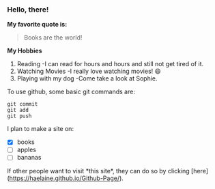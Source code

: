 ### Hello, there! 

**My favorite quote is:**
> Books are the world!

**My Hobbies**
1. Reading
   -I can read for hours and hours and still not get tired of it.
2. Watching Movies
   -I really love watching movies! :smile:
3. Playing with my dog
   -Come take a look at Sophie.

To use github, some basic git commands are: 
```
git commit
git add
git push
```

I plan to make a site on: 
- [x] books
- [ ] apples
- [ ] bananas

If other people want to visit \*this site\*, they can do so by clicking [here] (https://haelaine.github.io/Github-Page/).




